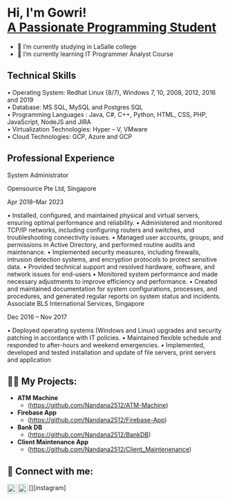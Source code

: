 <h1>Hi, I'm Gowri! <br/><a href="https://github.com/Gowri508/Gowri"></a><a href="https://www.linkedin.com/in/gowripallamreddy/">A Passionate Programming Student</a></h1>


- 🔭 I’m currently studying in LaSalle college
- 🌱 I’m currently learning IT Programmer Analyst Course

<h2>Technical Skills</h2>

• Operating System: Redhat Linux (8/7), Windows 7, 10, 2008, 2012, 2016 and 2019 <br/>
• Database: MS SQL, MySQL and Postgres SQL <br/>
• Programming Languages : Java, C#, C++, Python, HTML, CSS, PHP, JavaScript, NodeJS and JIRA <br/>
• Virtualization Technologies: Hyper – V, VMware <br/>
• Cloud Technologies: GCP, Azure and GCP <br/>

<h2> Professional Experience </h2>
<p>System Administrator</p>
Opensource Pte Ltd, Singapore

Apr 2018–Mar 2023

• Installed, configured, and maintained physical and virtual servers, ensuring optimal performance and reliability.
• Administered and monitored TCP/IP networks, including configuring routers and switches, and
troubleshooting connectivity issues.
• Managed user accounts, groups, and permissions in Active Directory, and performed routine audits and
maintenance.
• Implemented security measures, including firewalls, intrusion detection systems, and encryption protocols to
protect sensitive data.
• Provided technical support and resolved hardware, software, and network issues for end-users
• Monitored system performance and made necessary adjustments to improve efficiency and performance.
• Created and maintained documentation for system configurations, processes, and procedures, and generated
regular reports on system status and incidents.
Associate
BLS International Services, Singapore

Dec 2016 – Nov 2017

• Deployed operating systems (Windows and Linux) upgrades and security patching in accordance with IT
policies.
• Maintained flexible schedule and responded to after-hours and weekend emergencies.
• Implemented, developed and tested installation and update of file servers, print servers and application

  
<h2>👨‍💻 My Projects:</h2>

- <b>ATM Machine</b>
  - (https://github.com/Nandana2512/ATM-Machine)
- <b>Firebase App</b>
  - (https://github.com/Nandana2512/Firebase-App)
- <b>Bank DB</b>
  - (https://github.com/Nandana2512/BankDB)
- <b>Client Maintenance App</b>
  - (https://github.com/Nandana2512/Client_Maintenenance)

<h2> 🤳 Connect with me:</h2>


[<img align="left" alt="Nandana | LinkedIn" width="22px" src="https://cdn.jsdelivr.net/npm/simple-icons@v3/icons/linkedin.svg" />][linkedin]
[<img align="left" alt="Nandana | Instagram" width="22px" src="https://cdn.jsdelivr.net/npm/simple-icons@v3/icons/instagram.svg" />][instagram]



[linkedin]: (https://www.linkedin.com/in/gowripallamreddy/)
